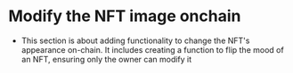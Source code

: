 # Modify the NFT image onchain
- This section is about adding functionality to change the NFT's appearance on-chain. It includes creating a function to flip the mood of an NFT, ensuring only the owner can modify it
